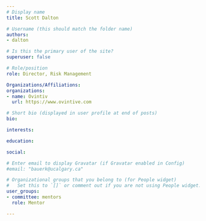 ```yaml
---
# Display name
title: Scott Dalton

# Username (this should match the folder name)
authors:
- dalton

# Is this the primary user of the site?
superuser: false

# Role/position
role: Director, Risk Management

Organizations/Affiliations:
organizations:
- name: Ovintiv
  url: https://www.ovintive.com

# Short bio (displayed in user profile at end of posts)
bio:

interests:

education:

social:

# Enter email to display Gravatar (if Gravatar enabled in Config)
#email: "bauerk@ucalgary.ca"

# Organizational groups that you belong to (for People widget)
#   Set this to `[]` or comment out if you are not using People widget.
user_groups:
- committee: mentors
  role: Mentor

---
```

